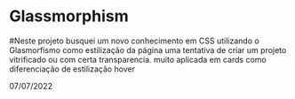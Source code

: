 # Glassmorphism

#Neste projeto busquei um novo conhecimento em CSS utilizando o Glasmorfismo como estilização da página
  uma tentativa de criar um projeto vitrificado ou com certa transparencia.
  muito aplicada em cards como diferenciação de estilização hover

07/07/2022
